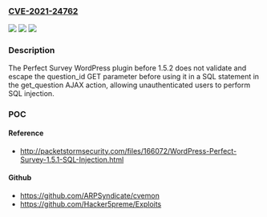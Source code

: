 ### [CVE-2021-24762](https://cve.mitre.org/cgi-bin/cvename.cgi?name=CVE-2021-24762)
![](https://img.shields.io/static/v1?label=Product&message=Perfect%20Survey&color=blue)
![](https://img.shields.io/static/v1?label=Version&message=1.5.2%3C%201.5.2%20&color=brighgreen)
![](https://img.shields.io/static/v1?label=Vulnerability&message=CWE-89%20SQL%20Injection&color=brighgreen)

### Description

The Perfect Survey WordPress plugin before 1.5.2 does not validate and escape the question_id GET parameter before using it in a SQL statement in the get_question AJAX action, allowing unauthenticated users to perform SQL injection.

### POC

#### Reference
- http://packetstormsecurity.com/files/166072/WordPress-Perfect-Survey-1.5.1-SQL-Injection.html

#### Github
- https://github.com/ARPSyndicate/cvemon
- https://github.com/Hacker5preme/Exploits

